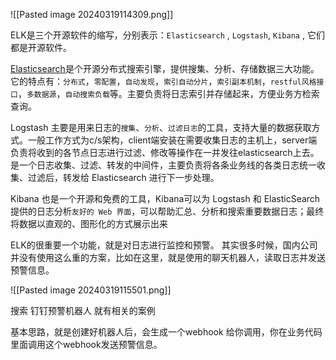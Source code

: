 
![[Pasted image 20240319114309.png]]


ELK是三个开源软件的缩写，分别表示：`Elasticsearch` , `Logstash`, `Kibana` , 它们都是开源软件。

[Elasticsearch](https://cloud.tencent.com/product/es?from_column=20065&from=20065)是个开源分布式搜索引擎，提供搜集、分析、存储数据三大功能。它的特点有：`分布式`，`零配置`，`自动发现`，`索引自动分片`，`索引副本机制`，`restful风格接口`，`多数据源`，`自动搜索负载`等。主要负责将日志索引并存储起来，方便业务方检索查询。

Logstash 主要是用来日志的`搜集`、`分析`、`过滤日志`的工具，支持大量的数据获取方式。一般工作方式为c/s架构，client端安装在需要收集日志的主机上，server端负责将收到的各节点日志进行过滤、修改等操作在一并发往elasticsearch上去。是一个日志收集、过滤、转发的中间件，主要负责将各条业务线的各类日志统一收集、过滤后，转发给 Elasticsearch 进行下一步处理。

Kibana 也是一个开源和免费的工具，Kibana可以为 Logstash 和 ElasticSearch 提供的日志分析`友好的 Web 界面`，可以帮助汇总、分析和搜索重要数据日志；最终将数据以直观的、图形化的方式展示出来



ELK的很重要一个功能，就是对日志进行监控和预警。
其实很多时候，国内公司并没有使用这么重的方案，比如在这里，就是使用的聊天机器人，读取日志并发送预警信息。

![[Pasted image 20240319115501.png]]


搜索 钉钉预警机器人 就有相关的案例


基本思路，就是创建好机器人后，会生成一个webhook 给你调用，你在业务代码里面调用这个webhook发送预警信息。

















